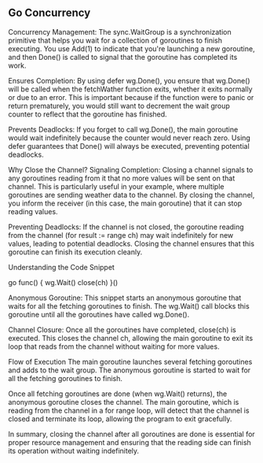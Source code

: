 ## Go Concurrency

Concurrency Management: The sync.WaitGroup is a synchronization primitive that helps you wait for a collection of goroutines to finish executing. You use Add(1) to indicate that you're launching a new goroutine, and then Done() is called to signal that the goroutine has completed its work.

Ensures Completion: By using defer wg.Done(), you ensure that wg.Done() will be called when the fetchWather function exits, whether it exits normally or due to an error. This is important because if the function were to panic or return prematurely, you would still want to decrement the wait group counter to reflect that the goroutine has finished.

Prevents Deadlocks: If you forget to call wg.Done(), the main goroutine would wait indefinitely because the counter would never reach zero. Using defer guarantees that Done() will always be executed, preventing potential deadlocks.

Why Close the Channel?
Signaling Completion: Closing a channel signals to any goroutines reading from it that no more values will be sent on that channel. This is particularly useful in your example, where multiple goroutines are sending weather data to the channel. By closing the channel, you inform the receiver (in this case, the main goroutine) that it can stop reading values.

Preventing Deadlocks: If the channel is not closed, the goroutine reading from the channel (for result := range ch) may wait indefinitely for new values, leading to potential deadlocks. Closing the channel ensures that this goroutine can finish its execution cleanly.

Understanding the Code Snippet

go func() {
    wg.Wait()
    close(ch)
}()

Anonymous Goroutine: This snippet starts an anonymous goroutine that waits for all the fetching goroutines to finish. The wg.Wait() call blocks this goroutine until all the goroutines have called wg.Done().

Channel Closure: Once all the goroutines have completed, close(ch) is executed. This closes the channel ch, allowing the main goroutine to exit its loop that reads from the channel without waiting for more values.

Flow of Execution
The main goroutine launches several fetching goroutines and adds to the wait group.
The anonymous goroutine is started to wait for all the fetching goroutines to finish.

Once all fetching goroutines are done (when wg.Wait() returns), the anonymous goroutine closes the channel.
The main goroutine, which is reading from the channel in a for range loop, will detect that the channel is closed and terminate its loop, allowing the program to exit gracefully.

In summary, closing the channel after all goroutines are done is essential for proper resource management and ensuring that the reading side can finish its operation without waiting indefinitely.
